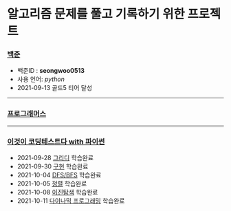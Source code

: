 # 알고리즘 문제를 풀고 기록하기 위한 프로젝트

### [백준](https://github.com/seong-wooo/Algorithm_Study/tree/main/%EB%B0%B1%EC%A4%80)
- 백준ID : **seongwoo0513**
- 사용 언어: *python*
- 2021-09-13 골드5 티어 달성

___

### [프로그래머스](https://github.com/seong-wooo/Algorithm_Study/tree/main/%ED%94%84%EB%A1%9C%EA%B7%B8%EB%9E%98%EB%A8%B8%EC%8A%A4)

___

### [이것이 코딩테스트다 with 파이썬](https://github.com/seong-wooo/Algorithm_Study/tree/main/%EC%9D%B4%EC%BD%94%ED%85%8C2021)
- 2021-09-28 [그리디](https://github.com/seong-wooo/Algorithm_Study/tree/main/%EC%9D%B4%EC%BD%94%ED%85%8C2021/%EA%B7%B8%EB%A6%AC%EB%94%94) 학습완료
- 2021-09-30 [구현](https://github.com/seong-wooo/Algorithm_Study/tree/main/%EC%9D%B4%EC%BD%94%ED%85%8C2021/%EA%B5%AC%ED%98%84) 학습완료
- 2021-10-04 [DFS/BFS](https://github.com/seong-wooo/Algorithm_Study/tree/main/%EC%9D%B4%EC%BD%94%ED%85%8C2021/DFS_BFS) 학습완료
- 2021-10-05 [정렬](https://github.com/seong-wooo/Algorithm_Study/tree/main/%EC%9D%B4%EC%BD%94%ED%85%8C2021/%EC%A0%95%EB%A0%AC) 학습완료
- 2021-10-08 [이진탐색](https://github.com/seong-wooo/Algorithm_Study/tree/main/%EC%9D%B4%EC%BD%94%ED%85%8C2021/%EC%9D%B4%EC%A7%84%ED%83%90%EC%83%89) 학습완료
- 2021-10-11 [다이나믹 프로그래밍](https://github.com/seong-wooo/Algorithm_Study/tree/main/%EC%9D%B4%EC%BD%94%ED%85%8C2021/%EB%8B%A4%EC%9D%B4%EB%82%98%EB%AF%B9%ED%94%84%EB%A1%9C%EA%B7%B8%EB%9E%98%EB%B0%8D) 학습완료